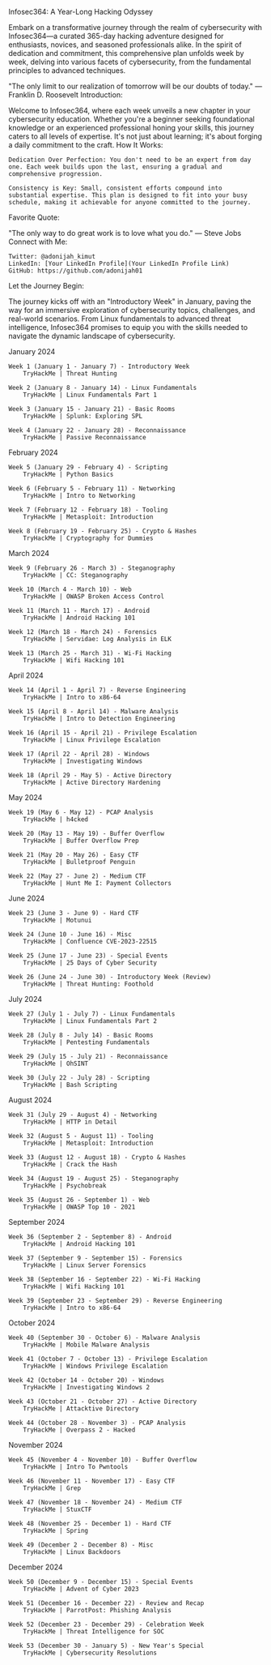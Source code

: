 Infosec364: A Year-Long Hacking Odyssey

Embark on a transformative journey through the realm of cybersecurity with Infosec364—a curated 365-day hacking adventure designed for enthusiasts, novices, and seasoned professionals alike. In the spirit of dedication and commitment, this comprehensive plan unfolds week by week, delving into various facets of cybersecurity, from the fundamental principles to advanced techniques.

"The only limit to our realization of tomorrow will be our doubts of today."
— Franklin D. Roosevelt
Introduction:

Welcome to Infosec364, where each week unveils a new chapter in your cybersecurity education. Whether you're a beginner seeking foundational knowledge or an experienced professional honing your skills, this journey caters to all levels of expertise. It's not just about learning; it's about forging a daily commitment to the craft.
How It Works:

    Dedication Over Perfection: You don't need to be an expert from day one. Each week builds upon the last, ensuring a gradual and comprehensive progression.

    Consistency is Key: Small, consistent efforts compound into substantial expertise. This plan is designed to fit into your busy schedule, making it achievable for anyone committed to the journey.

Favorite Quote:

"The only way to do great work is to love what you do."
— Steve Jobs
Connect with Me:

    Twitter: @adonijah_kimut
    LinkedIn: [Your LinkedIn Profile](Your LinkedIn Profile Link)
    GitHub: https://github.com/adonijah01

Let the Journey Begin:

The journey kicks off with an "Introductory Week" in January, paving the way for an immersive exploration of cybersecurity topics, challenges, and real-world scenarios. From Linux fundamentals to advanced threat intelligence, Infosec364 promises to equip you with the skills needed to navigate the dynamic landscape of cybersecurity.

January 2024

    Week 1 (January 1 - January 7) - Introductory Week
        TryHackMe | Threat Hunting

    Week 2 (January 8 - January 14) - Linux Fundamentals
        TryHackMe | Linux Fundamentals Part 1

    Week 3 (January 15 - January 21) - Basic Rooms
        TryHackMe | Splunk: Exploring SPL

    Week 4 (January 22 - January 28) - Reconnaissance
        TryHackMe | Passive Reconnaissance

February 2024

    Week 5 (January 29 - February 4) - Scripting
        TryHackMe | Python Basics

    Week 6 (February 5 - February 11) - Networking
        TryHackMe | Intro to Networking

    Week 7 (February 12 - February 18) - Tooling
        TryHackMe | Metasploit: Introduction

    Week 8 (February 19 - February 25) - Crypto & Hashes
        TryHackMe | Cryptography for Dummies

March 2024

    Week 9 (February 26 - March 3) - Steganography
        TryHackMe | CC: Steganography

    Week 10 (March 4 - March 10) - Web
        TryHackMe | OWASP Broken Access Control

    Week 11 (March 11 - March 17) - Android
        TryHackMe | Android Hacking 101

    Week 12 (March 18 - March 24) - Forensics
        TryHackMe | Servidae: Log Analysis in ELK

    Week 13 (March 25 - March 31) - Wi-Fi Hacking
        TryHackMe | Wifi Hacking 101

April 2024

    Week 14 (April 1 - April 7) - Reverse Engineering
        TryHackMe | Intro to x86-64

    Week 15 (April 8 - April 14) - Malware Analysis
        TryHackMe | Intro to Detection Engineering

    Week 16 (April 15 - April 21) - Privilege Escalation
        TryHackMe | Linux Privilege Escalation

    Week 17 (April 22 - April 28) - Windows
        TryHackMe | Investigating Windows

    Week 18 (April 29 - May 5) - Active Directory
        TryHackMe | Active Directory Hardening

May 2024

    Week 19 (May 6 - May 12) - PCAP Analysis
        TryHackMe | h4cked

    Week 20 (May 13 - May 19) - Buffer Overflow
        TryHackMe | Buffer Overflow Prep

    Week 21 (May 20 - May 26) - Easy CTF
        TryHackMe | Bulletproof Penguin

    Week 22 (May 27 - June 2) - Medium CTF
        TryHackMe | Hunt Me I: Payment Collectors

June 2024

    Week 23 (June 3 - June 9) - Hard CTF
        TryHackMe | Motunui

    Week 24 (June 10 - June 16) - Misc
        TryHackMe | Confluence CVE-2023-22515

    Week 25 (June 17 - June 23) - Special Events
        TryHackMe | 25 Days of Cyber Security

    Week 26 (June 24 - June 30) - Introductory Week (Review)
        TryHackMe | Threat Hunting: Foothold

July 2024

    Week 27 (July 1 - July 7) - Linux Fundamentals
        TryHackMe | Linux Fundamentals Part 2

    Week 28 (July 8 - July 14) - Basic Rooms
        TryHackMe | Pentesting Fundamentals

    Week 29 (July 15 - July 21) - Reconnaissance
        TryHackMe | OhSINT

    Week 30 (July 22 - July 28) - Scripting
        TryHackMe | Bash Scripting

August 2024

    Week 31 (July 29 - August 4) - Networking
        TryHackMe | HTTP in Detail

    Week 32 (August 5 - August 11) - Tooling
        TryHackMe | Metasploit: Introduction

    Week 33 (August 12 - August 18) - Crypto & Hashes
        TryHackMe | Crack the Hash

    Week 34 (August 19 - August 25) - Steganography
        TryHackMe | Psychobreak

    Week 35 (August 26 - September 1) - Web
        TryHackMe | OWASP Top 10 - 2021

September 2024

    Week 36 (September 2 - September 8) - Android
        TryHackMe | Android Hacking 101

    Week 37 (September 9 - September 15) - Forensics
        TryHackMe | Linux Server Forensics

    Week 38 (September 16 - September 22) - Wi-Fi Hacking
        TryHackMe | Wifi Hacking 101

    Week 39 (September 23 - September 29) - Reverse Engineering
        TryHackMe | Intro to x86-64

October 2024

    Week 40 (September 30 - October 6) - Malware Analysis
        TryHackMe | Mobile Malware Analysis

    Week 41 (October 7 - October 13) - Privilege Escalation
        TryHackMe | Windows Privilege Escalation

    Week 42 (October 14 - October 20) - Windows
        TryHackMe | Investigating Windows 2

    Week 43 (October 21 - October 27) - Active Directory
        TryHackMe | Attacktive Directory

    Week 44 (October 28 - November 3) - PCAP Analysis
        TryHackMe | Overpass 2 - Hacked

November 2024

    Week 45 (November 4 - November 10) - Buffer Overflow
        TryHackMe | Intro To Pwntools

    Week 46 (November 11 - November 17) - Easy CTF
        TryHackMe | Grep

    Week 47 (November 18 - November 24) - Medium CTF
        TryHackMe | StuxCTF

    Week 48 (November 25 - December 1) - Hard CTF
        TryHackMe | Spring

    Week 49 (December 2 - December 8) - Misc
        TryHackMe | Linux Backdoors

December 2024

    Week 50 (December 9 - December 15) - Special Events
        TryHackMe | Advent of Cyber 2023

    Week 51 (December 16 - December 22) - Review and Recap
        TryHackMe | ParrotPost: Phishing Analysis

    Week 52 (December 23 - December 29) - Celebration Week
        TryHackMe | Threat Intelligence for SOC

    Week 53 (December 30 - January 5) - New Year's Special
        TryHackMe | Cybersecurity Resolutions
